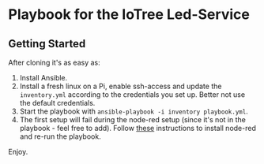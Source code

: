 # Playbook for the IoTree Led-Service

## Getting Started

After cloning it's as easy as:

1. Install Ansible.
2. Install a fresh linux on a Pi, enable ssh-access and update the `inventory.yml` according to the credentials you set up. Better not use the default credentials.
3. Start the playbook with `ansible-playbook -i inventory playbook.yml`.
4. The first setup will fail during the node-red setup (since it's not in the playbook - feel free to add). Follow [these](https://nodered.org/docs/getting-started/raspberrypi) instructions to install node-red and re-run the playbook.

Enjoy.
